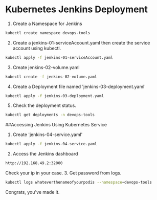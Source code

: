 
# Kubernetes Jenkins Deployment
1. Create a Namespace for Jenkins
 ```bash
kubectl create namespace devops-tools
 ```
 2. Create a jenkins-01-serviceAccount.yaml then create the service account using kubectl.
 ```bash
kubectl apply -f jenkins-01-serviceAccount.yaml
 ```
 3. Create jenkins-02-volume.yaml 
```bash
kubectl create -f jenkins-02-volume.yaml
 ```
 4. Create a Deployment file named 'jenkins-03-deployment.yaml'
```bash
kubectl apply -f jenkins-03-deployment.yaml
```
 5. Check the deployment status.
```bash
kubectl get deployments -n devops-tools
```
##Accessing Jenkins Using Kubernetes Service
 1. Create 'jenkins-04-service.yaml' 
```bash
kubectl apply -f jenkins-04-service.yaml
```
2. Access the Jenkins dashboard 
```bash
http://192.168.49.2:32000
```
Check your ip in your case. 
3. Get password from logs.
```bash
kubectl logs whateverthenameofyourpodis --namespace=devops-tools
```

Congrats, you've made it. 
